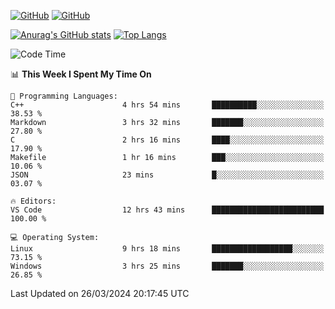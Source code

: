 [![GitHub](https://img.shields.io/github/followers/sharpxk?style=social)](https://github.com/sharpxk) [![GitHub](https://img.shields.io/github/stars/sharpxk?style=social)](https://github.com/sharpxk)

[![Anurag's GitHub stats](https://github-readme-stats-git-masterrstaa-rickstaa.vercel.app/api?username=sharpxk&hide=contribs,prs,issues&show_icons=true&theme=tokyonight)](https://github.com/anuraghazra/github-readme-stats)
[![Top Langs](https://github-readme-stats-git-masterrstaa-rickstaa.vercel.app/api/top-langs/?username=sharpxk&layout=compact&theme=tokyonight)](https://github.com/anuraghazra/github-readme-stats)

<!--START_SECTION:waka-->
![Code Time](http://img.shields.io/badge/Code%20Time-475%20hrs%2031%20mins-blue)

📊 **This Week I Spent My Time On** 

```text
💬 Programming Languages: 
C++                      4 hrs 54 mins       ██████████░░░░░░░░░░░░░░░   38.53 % 
Markdown                 3 hrs 32 mins       ███████░░░░░░░░░░░░░░░░░░   27.80 % 
C                        2 hrs 16 mins       ████░░░░░░░░░░░░░░░░░░░░░   17.90 % 
Makefile                 1 hr 16 mins        ███░░░░░░░░░░░░░░░░░░░░░░   10.06 % 
JSON                     23 mins             █░░░░░░░░░░░░░░░░░░░░░░░░   03.07 % 

🔥 Editors: 
VS Code                  12 hrs 43 mins      █████████████████████████   100.00 % 

💻 Operating System: 
Linux                    9 hrs 18 mins       ██████████████████░░░░░░░   73.15 % 
Windows                  3 hrs 25 mins       ███████░░░░░░░░░░░░░░░░░░   26.85 % 
```


 Last Updated on 26/03/2024 20:17:45 UTC
<!--END_SECTION:waka-->
